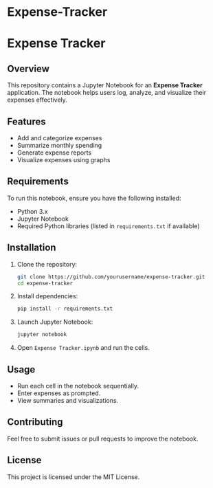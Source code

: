 # Expense-Tracker
# Expense Tracker

## Overview
This repository contains a Jupyter Notebook for an **Expense Tracker** application. The notebook helps users log, analyze, and visualize their expenses effectively.

## Features
- Add and categorize expenses
- Summarize monthly spending
- Generate expense reports
- Visualize expenses using graphs

## Requirements
To run this notebook, ensure you have the following installed:
- Python 3.x
- Jupyter Notebook
- Required Python libraries (listed in `requirements.txt` if available)

## Installation
1. Clone the repository:
   ```bash
   git clone https://github.com/yourusername/expense-tracker.git
   cd expense-tracker
   ```
2. Install dependencies:
   ```bash
   pip install -r requirements.txt
   ```
3. Launch Jupyter Notebook:
   ```bash
   jupyter notebook
   ```
4. Open `Expense Tracker.ipynb` and run the cells.

## Usage
- Run each cell in the notebook sequentially.
- Enter expenses as prompted.
- View summaries and visualizations.

## Contributing
Feel free to submit issues or pull requests to improve the notebook.

## License
This project is licensed under the MIT License.

